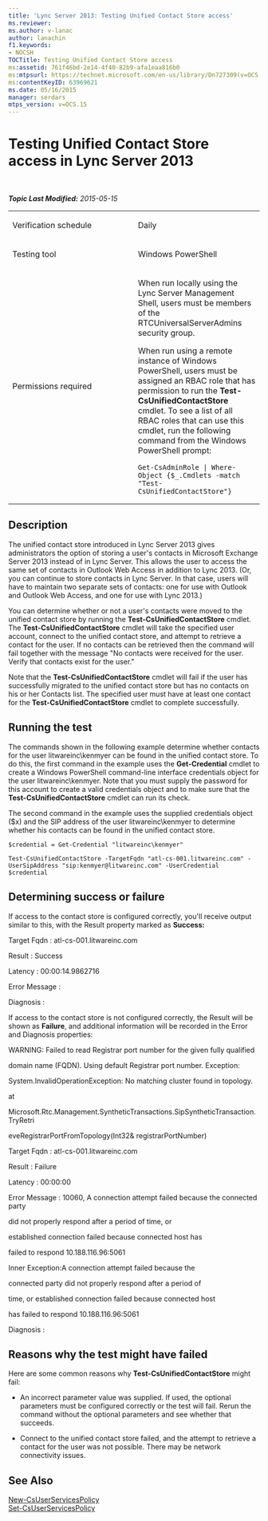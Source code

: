 ```yaml
---
title: 'Lync Server 2013: Testing Unified Contact Store access'
ms.reviewer: 
ms.author: v-lanac
author: lanachin
f1.keywords:
- NOCSH
TOCTitle: Testing Unified Contact Store access
ms:assetid: 761f46bd-2e14-4f40-82b9-afa1eaa816b0
ms:mtpsurl: https://technet.microsoft.com/en-us/library/Dn727309(v=OCS.15)
ms:contentKeyID: 63969621
ms.date: 05/16/2015
manager: serdars
mtps_version: v=OCS.15
---
```


<div data-xmlns="http://www.w3.org/1999/xhtml">

<div class="topic" data-xmlns="http://www.w3.org/1999/xhtml" data-msxsl="urn:schemas-microsoft-com:xslt" data-cs="https://msdn.microsoft.com/">

<div data-asp="https://msdn2.microsoft.com/asp">

# Testing Unified Contact Store access in Lync Server 2013

</div>

<div id="mainSection">

<div id="mainBody">

<span> </span>

_**Topic Last Modified:** 2015-05-15_


<table>
<colgroup>
<col style="width: 50%" />
<col style="width: 50%" />
</colgroup>
<tbody>
<tr class="odd">
<td><p>Verification schedule</p></td>
<td><p>Daily</p></td>
</tr>
<tr class="even">
<td><p>Testing tool</p></td>
<td><p>Windows PowerShell</p></td>
</tr>
<tr class="odd">
<td><p>Permissions required</p></td>
<td><p>When run locally using the Lync Server Management Shell, users must be members of the RTCUniversalServerAdmins security group.</p>
<p>When run using a remote instance of Windows PowerShell, users must be assigned an RBAC role that has permission to run the <strong>Test-CsUnifiedContactStore</strong> cmdlet. To see a list of all RBAC roles that can use this cmdlet, run the following command from the Windows PowerShell prompt:</p>
<pre><code>Get-CsAdminRole | Where-Object {$_.Cmdlets -match &quot;Test-CsUnifiedContactStore&quot;}</code></pre></td>
</tr>
</tbody>
</table>


<div>

## Description

The unified contact store introduced in Lync Server 2013 gives administrators the option of storing a user's contacts in Microsoft Exchange Server 2013 instead of in Lync Server. This allows the user to access the same set of contacts in Outlook Web Access in addition to Lync 2013. (Or, you can continue to store contacts in Lync Server. In that case, users will have to maintain two separate sets of contacts: one for use with Outlook and Outlook Web Access, and one for use with Lync 2013.)

You can determine whether or not a user's contacts were moved to the unified contact store by running the **Test-CsUnifiedContactStore** cmdlet. The **Test-CsUnifiedContactStore** cmdlet will take the specified user account, connect to the unified contact store, and attempt to retrieve a contact for the user. If no contacts can be retrieved then the command will fail together with the message "No contacts were received for the user. Verify that contacts exist for the user."

Note that the **Test-CsUnifiedContactStore** cmdlet will fail if the user has successfully migrated to the unified contact store but has no contacts on his or her Contacts list. The specified user must have at least one contact for the **Test-CsUnifiedContactStore** cmdlet to complete successfully.

</div>

<div>

## Running the test

The commands shown in the following example determine whether contacts for the user litwareinc\\kenmyer can be found in the unified contact store. To do this, the first command in the example uses the **Get-Credential** cmdlet to create a Windows PowerShell command-line interface credentials object for the user litwareinc\\kenmyer. Note that you must supply the password for this account to create a valid credentials object and to make sure that the **Test-CsUnifiedContactStore** cmdlet can run its check.

The second command in the example uses the supplied credentials object ($x) and the SIP address of the user litwareinc\\kenmyer to determine whether his contacts can be found in the unified contact store.

    $credential = Get-Credential "litwareinc\kenmyer"
    
    Test-CsUnifiedContactStore -TargetFqdn "atl-cs-001.litwareinc.com" -UserSipAddress "sip:kenmyer@litwareinc.com" -UserCredential $credential

</div>

<div>

## Determining success or failure

If access to the contact store is configured correctly, you'll receive output similar to this, with the Result property marked as **Success:**

Target Fqdn : atl-cs-001.litwareinc.com

Result : Success

Latency : 00:00:14.9862716

Error Message :

Diagnosis :

If access to the contact store is not configured correctly, the Result will be shown as **Failure**, and additional information will be recorded in the Error and Diagnosis properties:

WARNING: Failed to read Registrar port number for the given fully qualified

domain name (FQDN). Using default Registrar port number. Exception:

System.InvalidOperationException: No matching cluster found in topology.

at

Microsoft.Rtc.Management.SyntheticTransactions.SipSyntheticTransaction.TryRetri

eveRegistrarPortFromTopology(Int32& registrarPortNumber)

Target Fqdn : atl-cs-001.litwareinc.com

Result : Failure

Latency : 00:00:00

Error Message : 10060, A connection attempt failed because the connected party

did not properly respond after a period of time, or

established connection failed because connected host has

failed to respond 10.188.116.96:5061

Inner Exception:A connection attempt failed because the

connected party did not properly respond after a period of

time, or established connection failed because connected host

has failed to respond 10.188.116.96:5061

Diagnosis :

</div>

<div>

## Reasons why the test might have failed

Here are some common reasons why **Test-CsUnifiedContactStore** might fail:

  - An incorrect parameter value was supplied. If used, the optional parameters must be configured correctly or the test will fail. Rerun the command without the optional parameters and see whether that succeeds.

  - Connect to the unified contact store failed, and the attempt to retrieve a contact for the user was not possible. There may be network connectivity issues.

</div>

<div>

## See Also


[New-CsUserServicesPolicy](https://docs.microsoft.com/powershell/module/skype/New-CsUserServicesPolicy)  
[Set-CsUserServicesPolicy](https://docs.microsoft.com/powershell/module/skype/Set-CsUserServicesPolicy)  
  

</div>

</div>

<span> </span>

</div>

</div>

</div>

